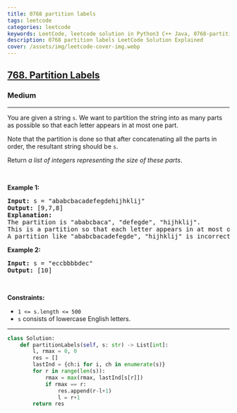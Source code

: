 ```yaml
---
title: 0768 partition labels
tags: leetcode
categories: leetcode
keywords: LeetCode, leetcode solution in Python3 C++ Java, 0768-partition-labels solution
description: 0768 partition labels LeetCode Solution Explained
cover: /assets/img/leetcode-cover-img.webp
---
```





<h2><a href="https://leetcode.com/problems/partition-labels">768. Partition Labels</a></h2><h3>Medium</h3><hr><p>You are given a string <code>s</code>. We want to partition the string into as many parts as possible so that each letter appears in at most one part.</p>

<p>Note that the partition is done so that after concatenating all the parts in order, the resultant string should be <code>s</code>.</p>

<p>Return <em>a list of integers representing the size of these parts</em>.</p>

<p>&nbsp;</p>
<p><strong class="example">Example 1:</strong></p>

<pre>
<strong>Input:</strong> s = &quot;ababcbacadefegdehijhklij&quot;
<strong>Output:</strong> [9,7,8]
<strong>Explanation:</strong>
The partition is &quot;ababcbaca&quot;, &quot;defegde&quot;, &quot;hijhklij&quot;.
This is a partition so that each letter appears in at most one part.
A partition like &quot;ababcbacadefegde&quot;, &quot;hijhklij&quot; is incorrect, because it splits s into less parts.
</pre>

<p><strong class="example">Example 2:</strong></p>

<pre>
<strong>Input:</strong> s = &quot;eccbbbbdec&quot;
<strong>Output:</strong> [10]
</pre>

<p>&nbsp;</p>
<p><strong>Constraints:</strong></p>

<ul>
	<li><code>1 &lt;= s.length &lt;= 500</code></li>
	<li><code>s</code> consists of lowercase English letters.</li>
</ul>


---




```python
class Solution:
    def partitionLabels(self, s: str) -> List[int]:
        l, rmax = 0, 0
        res = []
        lastInd = {ch:i for i, ch in enumerate(s)}
        for r in range(len(s)):
            rmax = max(rmax, lastInd[s[r]])
            if rmax == r:
                res.append(r-l+1)
                l = r+1
        return res
```
